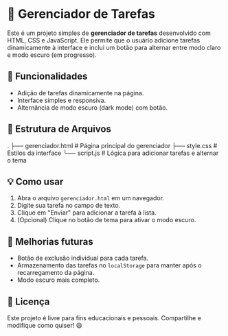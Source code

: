 # 📝 Gerenciador de Tarefas

Este é um projeto simples de **gerenciador de tarefas** desenvolvido com HTML, CSS e JavaScript. Ele permite que o usuário adicione tarefas dinamicamente à interface e inclui um botão para alternar entre modo claro e modo escuro (em progresso).

## 🚀 Funcionalidades

- Adição de tarefas dinamicamente na página.
- Interface simples e responsiva.
- Alternância de modo escuro (dark mode) com botão.

## 📁 Estrutura de Arquivos

. ├── gerenciador.html # Página principal do gerenciador ├── style.css # Estilos da interface └── script.js # Lógica para adicionar tarefas e alternar o tema


## 💡 Como usar

1. Abra o arquivo `gerenciador.html` em um navegador.
2. Digite sua tarefa no campo de texto.
3. Clique em "Enviar" para adicionar a tarefa à lista.
4. (Opcional) Clique no botão de tema para ativar o modo escuro.


## 🔧 Melhorias futuras

- Botão de exclusão individual para cada tarefa.
- Armazenamento das tarefas no `localStorage` para manter após o recarregamento da página.
- Modo escuro mais completo.

## 📄 Licença

Este projeto é livre para fins educacionais e pessoais. Compartilhe e modifique como quiser! 😄
